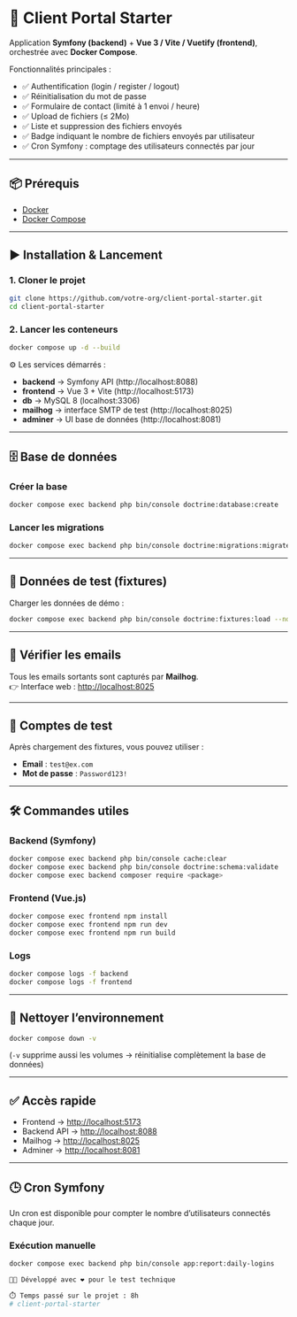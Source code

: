 # 🚀 Client Portal Starter

Application **Symfony (backend)** + **Vue 3 / Vite / Vuetify (frontend)**, orchestrée avec **Docker Compose**.  

Fonctionnalités principales :
- ✅ Authentification (login / register / logout)
- ✅ Réinitialisation du mot de passe
- ✅ Formulaire de contact (limité à 1 envoi / heure)
- ✅ Upload de fichiers (≤ 2Mo)
- ✅ Liste et suppression des fichiers envoyés
- ✅ Badge indiquant le nombre de fichiers envoyés par utilisateur
- ✅ Cron Symfony : comptage des utilisateurs connectés par jour

---

## 📦 Prérequis

- [Docker](https://docs.docker.com/get-docker/)
- [Docker Compose](https://docs.docker.com/compose/)

---

## ▶️ Installation & Lancement

### 1. Cloner le projet
```bash
git clone https://github.com/votre-org/client-portal-starter.git
cd client-portal-starter
```

### 2. Lancer les conteneurs
```bash
docker compose up -d --build
```

⚙️ Les services démarrés :
- **backend** → Symfony API (http://localhost:8088)
- **frontend** → Vue 3 + Vite (http://localhost:5173)
- **db** → MySQL 8 (localhost:3306)
- **mailhog** → interface SMTP de test (http://localhost:8025)
- **adminer** → UI base de données (http://localhost:8081)

---

## 🗄️ Base de données

### Créer la base
```bash
docker compose exec backend php bin/console doctrine:database:create
```

### Lancer les migrations
```bash
docker compose exec backend php bin/console doctrine:migrations:migrate --no-interaction
```

---

## 🧪 Données de test (fixtures)

Charger les données de démo :
```bash
docker compose exec backend php bin/console doctrine:fixtures:load --no-interaction
```

---

## 📧 Vérifier les emails

Tous les emails sortants sont capturés par **Mailhog**.  
👉 Interface web : [http://localhost:8025](http://localhost:8025)

---

## 🔐 Comptes de test

Après chargement des fixtures, vous pouvez utiliser :

- **Email** : `test@ex.com`  
- **Mot de passe** : `Password123!`

---

## 🛠️ Commandes utiles

### Backend (Symfony)
```bash
docker compose exec backend php bin/console cache:clear
docker compose exec backend php bin/console doctrine:schema:validate
docker compose exec backend composer require <package>
```

### Frontend (Vue.js)
```bash
docker compose exec frontend npm install
docker compose exec frontend npm run dev
docker compose exec frontend npm run build
```

### Logs
```bash
docker compose logs -f backend
docker compose logs -f frontend
```

---

## 🧹 Nettoyer l’environnement

```bash
docker compose down -v
```

(`-v` supprime aussi les volumes → réinitialise complètement la base de données)

---

## ✅ Accès rapide

- Frontend → [http://localhost:5173](http://localhost:5173)  
- Backend API → [http://localhost:8088](http://localhost:8088)  
- Mailhog → [http://localhost:8025](http://localhost:8025)  
- Adminer → [http://localhost:8081](http://localhost:8081)  

---

## 🕒 Cron Symfony

Un cron est disponible pour compter le nombre d’utilisateurs connectés chaque jour.  

### Exécution manuelle
```bash
docker compose exec backend php bin/console app:report:daily-logins

👨‍💻 Développé avec ❤️ pour le test technique

⏱️ Temps passé sur le projet : 8h
# client-portal-starter
